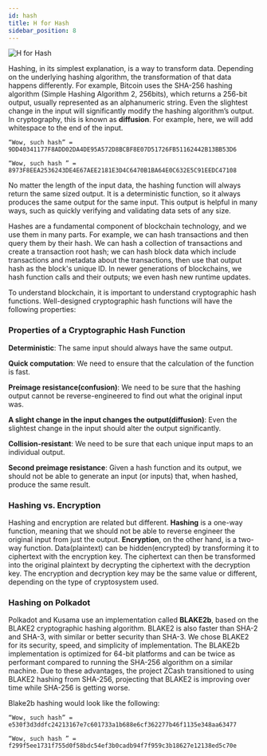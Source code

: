 ```yaml
---
id: hash
title: H for Hash
sidebar_position: 8
---
```


![H for Hash](assets/H.png)

Hashing, in its simplest explanation, is a way to transform data. Depending on the underlying
hashing algorithm, the transformation of that data happens differently. For example, Bitcoin uses
the SHA-256 hashing algorithm (Simple Hashing Algorithm 2, 256bits), which returns a 256-bit output,
usually represented as an alphanumeric string. Even the slightest change in the input will
significantly modify the hashing algorithm’s output. In cryptography, this is known as
**diffusion**. For example, here, we will add whitespace to the end of the input.

    “Wow, such hash” = 9DD40341177F8ADD02DA4DE95A572D8BCBF8E07D51726FB51162442B13BB53D6

    “Wow, such hash ” = 8973F8EEA2536243DE4E67AEE2181E3D4C6470B1BA64E0C632E5C91EEDC47108

No matter the length of the input data, the hashing function will always return the same sized
output. It is a deterministic function, so it always produces the same output for the same input.
This output is helpful in many ways, such as quickly verifying and validating data sets of any size.

Hashes are a fundamental component of blockchain technology, and we use them in many parts. For
example, we can hash transactions and then query them by their hash. We can hash a collection of
transactions and create a transaction root hash; we can hash block data which include transactions
and metadata about the transactions, then use that output hash as the block's unique ID. In newer
generations of blockchains, we hash function calls and their outputs; we even hash new runtime
updates.

To understand blockchain, it is important to understand cryptographic hash functions. Well-designed
cryptographic hash functions will have the following properties:

### Properties of a Cryptographic Hash Function

**Deterministic**: The same input should always have the same output.

**Quick computation**: We need to ensure that the calculation of the function is fast.

**Preimage resistance(confusion)**: We need to be sure that the hashing output cannot be
reverse-engineered to find out what the original input was.

**A slight change in the input changes the output(diffusion)**: Even the slightest change in the
input should alter the output significantly.

**Collision-resistant**: We need to be sure that each unique input maps to an individual output.

**Second preimage resistance**: Given a hash function and its output, we should not be able to
generate an input (or inputs) that, when hashed, produce the same result.

### Hashing vs. Encryption

Hashing and encryption are related but different. **Hashing** is a one-way function, meaning that we
should not be able to reverse engineer the original input from just the output. **Encryption**, on
the other hand, is a two-way function. Data(plaintext) can be hidden(encrypted) by transforming it
to ciphertext with the encryption key. The ciphertext can then be transformed into the original
plaintext by decrypting the ciphertext with the decryption key. The encryption and decryption key
may be the same value or different, depending on the type of cryptosystem used.

### Hashing on Polkadot

Polkadot and Kusama use an implementation called **BLAKE2b**, based on the BLAKE2 cryptographic
hashing algorithm. BLAKE2 is also faster than SHA-2 and SHA-3, with similar or better security than
SHA-3. We chose BLAKE2 for its security, speed, and simplicity of implementation. The BLAKE2b
implementation is optimized for 64-bit platforms and can be twice as performant compared to running
the SHA-256 algorithm on a similar machine. Due to these advantages, the project ZCash transitioned
to using BLAKE2 hashing from SHA-256, projecting that BLAKE2 is improving over time while SHA-256 is
getting worse.

Blake2b hashing would look like the following:

    “Wow, such hash” =
    e530f3d3ddfc24213167e7c601733a1b688e6cf362277b46f1135e348aa63477

    “Wow, such hash ” =
    f299f5ee1731f755d0f58bdc54ef3b0cadb94f7f959c3b18627e12138ed5c70e
